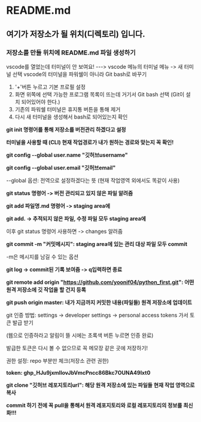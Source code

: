 # README.md
## 여기가 저장소가 될 위치(디렉토리) 입니다.
### 저장소를 만들 위치에 README.md 파일 생성하기

vscode를 열었는데 터미널이 안 보여요!
---> vscode 메뉴의 터미널 메뉴 -> 새 터미널 선택
vscode의 터미널을 파워쉘이 아니라 Git bash로 바꾸기
 1. '+'버튼 누르고 기본 프로필 설정
 2. 화면 위쪽에 선택 가능한 프로그램 목록이 뜨는데 거기서 Git bash 선택
 (Git이 설치 되어있어야 한다.)
 3. 기존의 파워쉘 터미널은 휴지통 버튼을 통해 제거
 4. 다시 새 터미널을 생성해서 bash로 되어있는지 확인



**git init 명령어를 통해 저장소를 버전관리 하겠다고 설정**

**터미널을 사용할 때 (CLI) 현재 작업경로가 내가 원하는 경로와 맞는지 꼭 확인!**

**git config --global user.name "깃허브username"**

**git config --global user.email "깃허브email"**

--global 옵션: 전역으로 설정하겠다는 뜻 (현재 작업영역 외에서도 똑같이 사용)

**git status 명령어 -> 버전 관리되고 있지 않은 파일 알려줌**

**git add 파일명.md 명령어 -> staging area에**

**git add.     -> 추적되지 않은 파일, 수정 파일 모두 staging area에**

이후 git status 명령어 사용하면 -> changes 알려줌

**git commit -m "커밋메시지": staging area에 있는 관리 대상 파일 모두 commit**

-m은 메시지를 남길 수 있는 옵션

**git log   -> commit된 기록 보여줌 -> q입력하면 종료** 



**git remote add origin "https://github.com/yoonif04/python_first.git": 어떤 원격 저장소에 깃 작업을 할 건지 등록**

**git push origin master: 내가 지금까지 커밋한 내용(파일들) 원격 저장소에 업데이트**

git 인증 방법: settings -> developer settings -> personal access tokens 가서 토큰 발급 받기

(웹으로 인증하라고 알림이 뜰 시에는 초록색 버튼 누르면 인증 완료)

발급한 토큰은 다시 볼 수 없으므로 꼭 메모장 같은 곳에 저장하기!

권한 설정: repo 부분만 체크(저장소 관련 권한)

**token: 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**

**git clone "깃허브 레포지토리url": 해당 원격 저장소에 있는 파일들 현재 작업 영역으로 복사**

**commit 하기 전에 꼭 pull을 통해서 원격 레포지토리와 로컬 레포지토리의 정보를 최신화!!!**






